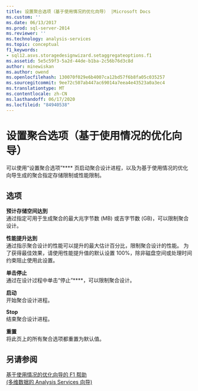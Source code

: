 ```yaml
---
title: 设置聚合选项（基于使用情况的优化向导） |Microsoft Docs
ms.custom: ''
ms.date: 06/13/2017
ms.prod: sql-server-2014
ms.reviewer: ''
ms.technology: analysis-services
ms.topic: conceptual
f1_keywords:
- sql12.asvs.storagedesignwizard.setaggregateoptions.f1
ms.assetid: 5e5c59f3-5a2d-44de-b1ba-2c56b76d3c8d
author: minewiskan
ms.author: owend
ms.openlocfilehash: 130070f029e6b4007ca12bd57f6b8fa05c035257
ms.sourcegitcommit: 9ee72c507ab447ac69014a7eea4e43523a0a3ec4
ms.translationtype: MT
ms.contentlocale: zh-CN
ms.lasthandoff: 06/17/2020
ms.locfileid: "84940538"
---
```

# <a name="set-aggregation-options-usage-based-optimization-wizard"></a>设置聚合选项（基于使用情况的优化向导）
  可以使用“设置聚合选项”**** 页启动聚合设计进程，以及为基于使用情况的优化向导生成的聚合指定存储限制或性能限制。  
  
## <a name="options"></a>选项  
 **预计存储空间达到**  
 通过指定可用于生成聚合的最大兆字节数 (MB) 或吉字节数 (GB)，可以限制聚合设计。  
  
 **性能提升达到**  
 通过指示聚合设计的性能可以提升的最大估计百分比，限制聚合设计的性能。 为了获得最佳效果，请使用性能提升值的默认设置 100%，除非磁盘空间或处理时间约束阻止使用此设置。  
  
 **单击停止**  
 通过在设计过程中单击“停止”****，可以限制聚合设计。  
  
 **启动**  
 开始聚合设计进程。  
  
 **Stop**  
 结束聚合设计进程。  
  
 **重置**  
 将此页上的所有聚合选项都重置为默认值。  
  
## <a name="see-also"></a>另请参阅  
 [基于使用情况的优化向导的 F1 帮助](usage-based-optimization-wizard-f1-help.md)   
 [&#40;多维数据的 Analysis Services 向导&#41;](analysis-services-wizards-multidimensional-data.md)  
  
  
